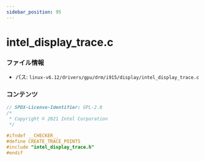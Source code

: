 ```yaml
---
sidebar_position: 95
---
```

# intel_display_trace.c

### ファイル情報

- パス: `linux-v6.12/drivers/gpu/drm/i915/display/intel_display_trace.c`

### コンテンツ

```c
// SPDX-License-Identifier: GPL-2.0
/*
 * Copyright © 2021 Intel Corporation
 */

#ifndef __CHECKER__
#define CREATE_TRACE_POINTS
#include "intel_display_trace.h"
#endif

```
